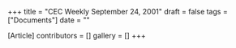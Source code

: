 +++
title = "CEC Weekly September 24, 2001"
draft = false
tags = ["Documents"]
date = ""

[Article]
contributors = []
gallery = []
+++